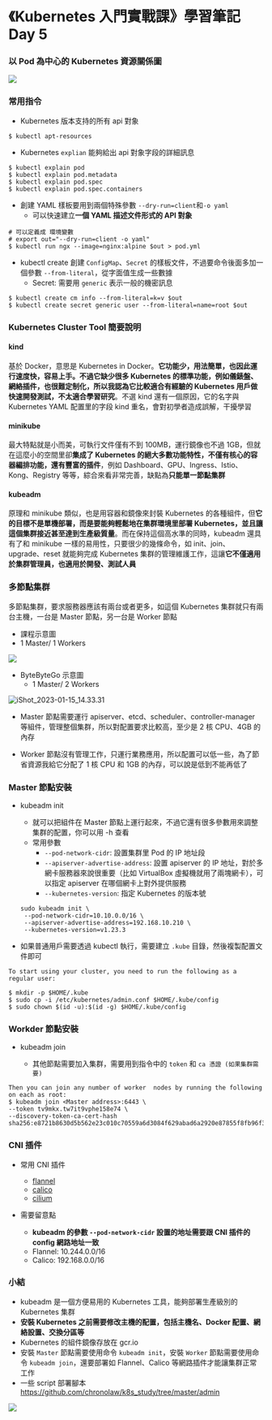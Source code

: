 # 《Kubernetes 入門實戰課》學習筆記 Day 5

### 以 Pod 為中心的 Kubernetes 資源關係圖
![](media/16742033147119/16743924495223.jpg)

### 常用指令

- Kubernetes 版本支持的所有 api 對象
```shell
$ kubectl apt-resources
```

- Kubernetes `explian` 能夠給出 api 對象字段的詳細訊息
```shell
$ kubectl explain pod
$ kubectl explain pod.metadata
$ kubectl explain pod.spec
$ kubectl explain pod.spec.containers
```

- 創建 YAML 樣板要用到兩個特殊參數 `--dry-run=client`和`-o yaml`
    - 可以快速建立**一個 YAML 描述文件形式的 API 對象**
```shell
# 可以定義成 環境變數
# export out="--dry-run=client -o yaml"
$ kubectl run ngx --image=nginx:alpine $out > pod.yml
```

- kubectl create 創建 `ConfigMap`、`Secret` 的樣板文件，不過要命令後面多加一個參數 `--from-literal`，從字面值生成一些數據
    - Secret: 需要用 `generic` 表示一般的機密訊息
```shell
$ kubectl create cm info --from-literal=k=v $out
$ kubectl create secret generic user --from-literal=name=root $out
```

### Kubernetes Cluster Tool 簡要說明

#### kind

基於 Docker，意思是 Kubernetes in Docker。**它功能少，用法簡單，也因此運行速度快，容易上手。不過它缺少很多 Kubernetes 的標準功能，例如儀錶盤、網絡插件，也很難定制化，所以我認為它比較適合有經驗的 Kubernetes 用戶做快速開發測試，不太適合學習研究**。不選 kind 還有一個原因，它的名字與 Kubernetes YAML 配置里的字段 kind 重名，會對初學者造成誤解，干擾學習

#### minikube

最大特點就是小而美，可執行文件僅有不到 100MB，運行鏡像也不過 1GB，但就在這麼小的空間里卻**集成了 Kubernetes 的絕大多數功能特性，不僅有核心的容器編排功能，還有豐富的插件**，例如 Dashboard、GPU、Ingress、Istio、Kong、Registry 等等，綜合來看非常完善，缺點為**只能單一節點集群**

#### kubeadm

原理和 minikube 類似，也是用容器和鏡像來封裝 Kubernetes 的各種組件，但**它的目標不是單機部署，而是要能夠輕鬆地在集群環境里部署 Kubernetes，並且讓這個集群接近甚至達到生產級質量**。而在保持這個高水準的同時，kubeadm 還具有了和 minikube 一樣的易用性，只要很少的幾條命令，如 init、join、upgrade、reset 就能夠完成 Kubernetes 集群的管理維護工作，這讓**它不僅適用於集群管理員，也適用於開發、測試人員**

### 多節點集群

多節點集群，要求服務器應該有兩台或者更多，如這個 Kubernetes 集群就只有兩台主機，一台是 Master 節點，另一台是 Worker 節點

- 課程示意圖
 - 1 Master/ 1 Workers
 
![](media/16742033147119/16742047128816.jpg)

- ByteByteGo 示意圖
    - 1 Master/ 2 Workers
    
![iShot_2023-01-15_14.33.31](media/16742033147119/iShot_2023-01-15_14.33.31.png)

- Master 節點需要運行 apiserver、etcd、scheduler、controller-manager 等組件，管理整個集群，所以對配置要求比較高，至少是 2 核 CPU、4GB 的內存

- Worker 節點沒有管理工作，只運行業務應用，所以配置可以低一些，為了節省資源我給它分配了 1 核 CPU 和 1GB 的內存，可以說是低到不能再低了

### Master 節點安裝

- kubeadm init 
    - 就可以把組件在 Master 節點上運行起來，不過它還有很多參數用來調整集群的配置，你可以用 -h 查看
    - 常用參數
        - `--pod-network-cidr`: 設置集群里 Pod 的 IP 地址段
        - `--apiserver-advertise-address`: 設置 apiserver 的 IP 地址，對於多網卡服務器來說很重要（比如 VirtualBox 虛擬機就用了兩塊網卡），可以指定 apiserver 在哪個網卡上對外提供服務
        - `--kubernetes-version`: 指定 Kubernetes 的版本號

    ```shell
    sudo kubeadm init \
     --pod-network-cidr=10.10.0.0/16 \ 
     --apiserver-advertise-address=192.168.10.210 \ 
     --kubernetes-version=v1.23.3
    ```

- 如果普通用戶需要透過 kubectl 執行，需要建立 `.kube` 目錄，然後複製配置文件即可
```shell
To start using your cluster, you need to run the following as a regular user:

$ mkdir -p $HOME/.kube 
$ sudo cp -i /etc/kubernetes/admin.conf $HOME/.kube/config 
$ sudo chown $(id -u):$(id -g) $HOME/.kube/config
```

### Workder 節點安裝

- kubeadm join
    
    - 其他節點需要加入集群，需要用到指令中的 `token` 和 `ca 憑證 (如果集群需要)`
```shell
Then you can join any number of worker  nodes by running the following on each as root:
$ kubeadm join <Master address>:6443 \
--token tv9mkx.tw7it9vphe158e74 \ 
--discovery-token-ca-cert-hash sha256:e8721b8630d5b562e23c010c70559a6d3084f629abad6a2920e87855f8fb96f3
``` 

### CNI 插件

- 常用 CNI 插件
    - [flannel](https://github.com/flannel-io/flannel/)
    - [calico](https://projectcalico.docs.tigera.io/getting-started/kubernetes/quickstart)
    - [cilium](https://github.com/cilium/cilium)

- 需要留意點
    - **kubeadm 的參數 `--pod-network-cidr` 設置的地址需要跟 CNI 插件的 config 網路地址一致**
    - Flannel: 10.244.0.0/16
    - Calico: 192.168.0.0/16

### 小結

- kubeadm 是一個方便易用的 Kubernetes 工具，能夠部署生產級別的 Kubernetes 集群
- **安裝 Kubernetes 之前需要修改主機的配置，包括主機名、Docker 配置、網絡設置、交換分區等**
- Kubernetes 的組件鏡像存放在 gcr.io
- 安裝 `Master` 節點需要使用命令 `kubeadm init`，安裝 `Worker` 節點需要使用命令 `kubeadm join`，還要部署如 Flannel、Calico 等網路插件才能讓集群正常工作
- 一些 script 部署腳本 https://github.com/chronolaw/k8s_study/tree/master/admin

![](media/16742033147119/16743107533458.jpg)
